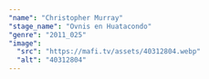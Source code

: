 ```yaml
---
"name": "Christopher Murray"
"stage_name": "Ovnis en Huatacondo"
"genre": "2011_025"
"image":
  "src": "https://mafi.tv/assets/40312804.webp"
  "alt": "40312804"
---
```

